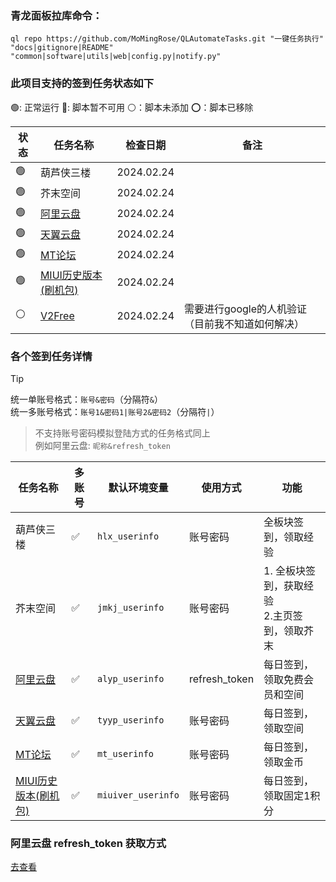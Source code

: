 
### 青龙面板拉库命令：

```shell
ql repo https://github.com/MoMingRose/QLAutomateTasks.git "一键任务执行" "docs|gitignore|README" "common|software|utils|web|config.py|notify.py"
```

### 此项目支持的签到任务状态如下

🟢: 正常运行 🔴: 脚本暂不可用 ⚪：脚本未添加 ⭕：脚本已移除

| 状态 | 任务名称                                  | 检查日期       | 备注                          |
|----|---------------------------------------|------------|-----------------------------|
| 🟢 | 葫芦侠三楼                                 | 2024.02.24 |                             |
| 🟢 | 芥末空间                                  | 2024.02.24 |                             |
| 🟢 | [阿里云盘](https://www.alipan.com/)       | 2024.02.24 |                             |
| 🟢 | [天翼云盘](https://cloud.189.cn/)         | 2024.02.24 |                             |
| 🟢 | [MT论坛](https://bbs.binmt.cc/)         | 2024.02.24 |                             |
| 🟢 | [MIUI历史版本(刷机包)](https://miuiver.com/) | 2024.02.24 |                             |
| ⚪  | [V2Free](https://v2free.net/)         | 2024.02.24 | 需要进行google的人机验证（目前我不知道如何解决） |

### 各个签到任务详情

> [!TIP]
> 统一单账号格式：`账号&密码`（分隔符`&`）\
> 统一多账号格式：`账号1&密码1|账号2&密码2`（分隔符`|`）
> > 不支持账号密码模拟登陆方式的任务格式同上\
> > 例如阿里云盘: `昵称&refresh_token`

| 任务名称                                  | 多账号 | 默认环境变量             | 使用方式          | 功能                           |
|---------------------------------------|-----|--------------------|---------------|------------------------------|
| 葫芦侠三楼                                 | ✅   | `hlx_userinfo`     | 账号密码          | 全板块签到，领取经验                   |
| 芥末空间                                  | ✅   | `jmkj_userinfo`    | 账号密码          | 1. 全板块签到，获取经验<br>2.主页签到，领取芥末 |
| [阿里云盘](https://www.alipan.com/)       | ✅   | `alyp_userinfo`    | refresh_token | 每日签到，领取免费会员和空间               |
| [天翼云盘](https://cloud.189.cn/)         | ✅   | `tyyp_userinfo`    | 账号密码          | 每日签到，领取空间                    |
| [MT论坛](https://bbs.binmt.cc/)         | ✅   | `mt_userinfo`      | 账号密码          | 每日签到，领取金币                    |
| [MIUI历史版本(刷机包)](https://miuiver.com/) | ✅   | `miuiver_userinfo` | 账号密码          | 每日签到，领取固定1积分                 |

### 阿里云盘 refresh_token 获取方式

[去查看](docs/aliyun.md)